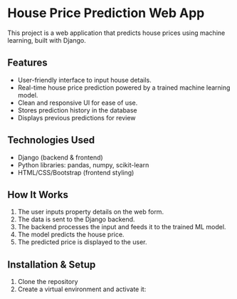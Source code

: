 # House Price Prediction Web App

This project is a web application that predicts house prices using machine learning, built with Django.

## Features
- User-friendly interface to input house details.
- Real-time house price prediction powered by a trained machine learning model.
- Clean and responsive UI for ease of use.
- Stores prediction history in the database
- Displays previous predictions for review

## Technologies Used
- Django (backend & frontend)
- Python libraries: pandas, numpy, scikit-learn
- HTML/CSS/Bootstrap (frontend styling)

## How It Works
1. The user inputs property details on the web form.
2. The data is sent to the Django backend.
3. The backend processes the input and feeds it to the trained ML model.
4. The model predicts the house price.
5. The predicted price is displayed to the user.

## Installation & Setup
1. Clone the repository
2. Create a virtual environment and activate it:
